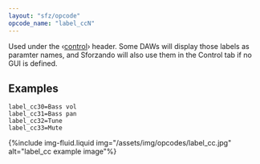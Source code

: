 ```yaml
---
layout: "sfz/opcode"
opcode_name: "label_ccN"
---
```

Used under the ‹[control](/headers/control)› header.
Some DAWs will display those labels as paramter names, and Sforzando will also
use them in the Control tab if no GUI is defined.

## Examples

```
label_cc30=Bass vol
label_cc31=Bass pan
label_cc32=Tune
label_cc33=Mute
```

{%include img-fluid.liquid
  img="/assets/img/opcodes/label_cc.jpg"
  alt="label_cc example image"%}
